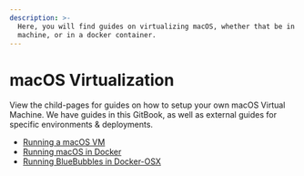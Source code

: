 ```yaml
---
description: >-
  Here, you will find guides on virtualizing macOS, whether that be in a virtual
  machine, or in a docker container.
---
```


# macOS Virtualization

View the child-pages for guides on how to setup your own macOS Virtual Machine. We have guides in this GitBook, as well as external guides for specific environments & deployments.

* [Running a macOS VM](running-a-macos-vm/)
* [Running macOS in Docker](running-macos-in-docker.md)
* [Running BlueBubbles in Docker-OSX](running-bluebubbles-in-docker-osx/)
